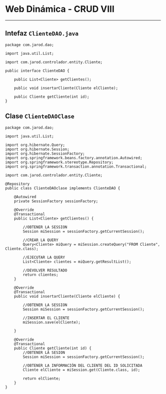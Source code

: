 # Web Dinámica - CRUD VIII

---

## Intefaz `ClienteDAO.java`

    package com.jarod.dao;

    import java.util.List;

    import com.jarod.controlador.entity.Cliente;

    public interface ClienteDAO {

        public List<Cliente> getClientes();

        public void insertarCliente(Cliente elCliente);

        public Cliente getCliente(int id);
    }

## Clase `ClienteDAOClase`

    package com.jarod.dao;

    import java.util.List;

    import org.hibernate.Query;
    import org.hibernate.Session;
    import org.hibernate.SessionFactory;
    import org.springframework.beans.factory.annotation.Autowired;
    import org.springframework.stereotype.Repository;
    import org.springframework.transaction.annotation.Transactional;

    import com.jarod.controlador.entity.Cliente;

    @Repository
    public class ClienteDAOclase implements ClienteDAO {
        
        @Autowired
        private SessionFactory sessionFactory;

        @Override
        @Transactional
        public List<Cliente> getClientes() {
            
            //OBTENER LA SESSION
            Session miSession = sessionFactory.getCurrentSession();
            
            //CREAR LA QUERY
            Query<Cliente> miQuery = miSession.createQuery("FROM Cliente", Cliente.class);
            
            //EJECUTAR LA QUERY
            List<Cliente> clientes = miQuery.getResultList();
            
            //DEVOLVER RESULTADO
            return clientes;
        }

        @Override
        @Transactional
        public void insertarCliente(Cliente elCliente) {
            
            //OBTENER LA SESSION
            Session miSession = sessionFactory.getCurrentSession();
            
            //INSERTAR EL CLIENTE
            miSession.save(elCliente);
            
        }

        @Override
        @Transactional
        public Cliente getCliente(int id) {
            //OBTENER LA SESION
            Session miSession = sessionFactory.getCurrentSession();
            
            //OBTENER LA INFORMACIÓN DEL CLIENTE DEL ID SOLICITADA
            Cliente elCliente = miSession.get(Cliente.class, id);
            
            return elCliente;
        }
    }
